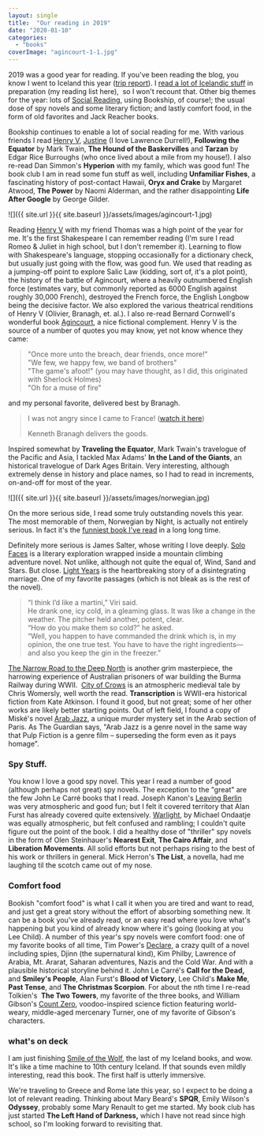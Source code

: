 ```yaml
---
layout: single
title:  "Our reading in 2019"
date: "2020-01-10"
categories: 
  - "books"
coverImage: "agincourt-1-1.jpg"
---
```


2019 was a good year for reading. If you've been reading the blog, you know I went to Iceland this year ([trip report](http://www.viking2917.com/travels-in-iceland/)). I [read a lot of Icelandic stuff](http://www.viking2917.com/reading-my-way-to-iceland/) in preparation (my reading list here),  so I won't recount that. Other big themes for the year: lots of [Social Reading](https://www.bookshipapp.com), using Bookship, of course!; the usual dose of spy novels and some literary fiction; and lastly comfort food, in the form of old favorites and Jack Reacher books. 

Bookship continues to enable a lot of social reading for me. With various friends I read [Henry V](https://www.thehawaiiproject.com/book/Henry-V--by--William-Shakespeare--63482), [Justine](https://www.thehawaiiproject.com/book/Justine-(Alexandria)--by--Lawrence-Durrell--133159) (I love Lawrence Durrell!), **Following the Equator** by Mark Twain, **The Hound of the Baskervilles** and **Tarzan** by Edgar Rice Burroughs (who once lived about a mile from my house!). I also re-read Dan Simmon's **Hyperion** with my family, which was good fun! The book club I am in read some fun stuff as well, including **Unfamiliar Fishes**, a fascinating history of post-contact Hawaii, **Oryx and Crake** by Margaret Atwood, **The Power** by Naomi Alderman, and the rather disappointing **Life After Google** by George Gilder. 

![]({{ site.url }}{{ site.baseurl }}/assets/images/agincourt-1.jpg)

Reading [Henry V](https://www.thehawaiiproject.com/book/Henry-V--by--William-Shakespeare--63482) with my friend Thomas was a high point of the year for me. It's the first Shakespeare I can remember reading (I'm sure I read Romeo & Juliet in high school, but I don't remember it). Learning to flow with Shakespeare's language, stopping occasionally for a dictionary check, but usually just going with the flow, was good fun. We used that reading as a jumping-off point to explore Salic Law (kidding, sort of, it's a plot point), the history of the battle of Agincourt, where a heavily outnumbered English force (estimates vary, but commonly reported as 6000 English against roughly 30,000 French), destroyed the French force, the English Longbow being the decisive factor. We also explored the various theatrical renditions of Henry V (Olivier, Branagh, et. al.). I also re-read Bernard Cornwell's wonderful book [Agincourt](https://www.thehawaiiproject.com/book/Agincourt--by--Bernard-Cornwell--5683), a nice fictional complement. Henry V is the source of a number of quotes you may know, yet not know whence they came: 

> "Once more unto the breach, dear friends, once more!"  
> "We few, we happy few, we band of brothers"  
> "The game's afoot!" (you may have thought, as I did, this originated with Sherlock Holmes)  
> "Oh for a muse of fire"

and my personal favorite, delivered best by Branagh. 

> I was not angry since I came to France! ([watch it here](https://youtu.be/eqC9wr776KM?t=54))
> 
> Kenneth Branagh delivers the goods.

Inspired somewhat by **Traveling the Equator**, Mark Twain's travelogue of the Pacific and Asia, I tackled Max Adams' **In the Land of the Giants**, an historical travelogue of Dark Ages Britain. Very interesting, although extremely dense in history and place names, so I had to read in increments, on-and-off for most of the year. 

![]({{ site.url }}{{ site.baseurl }}/assets/images/norwegian.jpg)

On the more serious side, I read some truly outstanding novels this year. The most memorable of them, Norwegian by Night, is actually not entirely serious. In fact it's the [funniest book I've read](https://www.librarything.com/work/12942547/reviews/169207225) in a long long time.

Definitely more serious is James Salter, whose writing I love deeply. [Solo Faces](https://www.thehawaiiproject.com/book/Solo-Faces-A-Novel--by--James-Salter--26125) is a literary exploration wrapped inside a mountain climbing adventure novel. Not unlike, although not quite the equal of, Wind, Sand and Stars. But close. [Light Years](https://www.thehawaiiproject.com/book/Light-Years-(Vintage-International)--by--James-Salter--26124) is the heartbreaking story of a disintegrating marriage. One of my favorite passages (which is not bleak as is the rest of the novel).

> “I think I’d like a martini,” Viri said.  
> He drank one, icy cold, in a gleaming glass. It was like a change in the weather. The pitcher held another, potent, clear.  
> “How do you make them so cold?” he asked.  
> “Well, you happen to have commanded the drink which is, in my opinion, the one true test. You have to have the right ingredients— and also you keep the gin in the freezer.”

[The Narrow Road to the Deep North](https://www.thehawaiiproject.com/book/The-Narrow-Road-to-the-Deep-North--by--Richard-Flanagan--50657) is another grim masterpiece, the harrowing experience of Australian prisoners of war building the Burma Railway during WWII.  [City of Crows](https://www.thehawaiiproject.com/book/City-of-Crows--by--Chris-Womersley--405651) is an atmospheric medieval tale by Chris Womersly, well worth the read. **Transcription** is WWII-era historical fiction from Kate Atkinson. I found it good, but not great; some of her other works are likely better starting points. Out of left field, I found a copy of Miské's novel [Arab Jazz](https://images-na.ssl-images-amazon.com/images/I/513Q-1tME8L.jpg), a unique murder mystery set in the Arab section of Paris. As The Guardian says, "Arab Jazz is a genre novel in the same way that Pulp Fiction is a genre film – superseding the form even as it pays homage". 

### Spy Stuff. 

You know I love a good spy novel. This year I read a number of good (although perhaps not great) spy novels. The exception to the "great" are the few John Le Carré books that I read. Joseph Kanon's [Leaving Berlin](https://www.thehawaiiproject.com/book/Leaving-Berlin-A-Novel--by--Joseph-Kanon--120460) was very atmospheric and good fun; but I felt it covered territory that Alan Furst has already covered quite extensively. [Warlight](https://www.thehawaiiproject.com/book/Warlight-A-novel--by--Michael-Ondaatje--356462), by Michael Ondaatje was equally atmospheric, but felt confused and rambling; I couldn't quite figure out the point of the book. I did a healthy dose of "thriller" spy novels in the form of Olen Steinhauer's **Nearest Exit**, **The Cairo Affair**, and **Liberation Movements**. All solid efforts but not perhaps rising to the best of his work or thrillers in general. Mick Herron's **The List**, a novella, had me laughing til the scotch came out of my nose. 

### Comfort food

Bookish "comfort food" is what I call it when you are tired and want to read, and just get a great story without the effort of absorbing something new. It can be a book you've already read, or an easy read where you love what's happening but you kind of already know where it's going (looking at you Lee Child). A number of this year's spy novels were comfort food: one of my favorite books of all time, Tim Power's [Declare](https://www.thehawaiiproject.com/book/Declare--by--Tim-Powers--60146), a crazy quilt of a novel including spies, Djinn (the supernatural kind), Kim Philby, Lawrence of Arabia, Mt. Ararat, Saharan adventures, Nazis and the Cold War. And with a plausible historical storyline behind it. John Le Carré's **Call for the Dead,** and **Smiley's People**, Alan Furst's **Blood of Victory**, Lee Child's **Make Me**, **Past Tense**, and **The Christmas Scorpion**. For about the nth time I re-read Tolkien's  **The Two Towers**, my favorite of the three books, and William Gibson's [Count Zero](https://www.thehawaiiproject.com/book/Count-Zero--by--William-Gibson--101643), voodoo-inspired science fiction featuring world-weary, middle-aged mercenary Turner, one of my favorite of Gibson's characters. 

### what's on deck

I am just finishing [Smile of the Wolf](http://www.viking2917.com/smile-of-the-wolf-review), the last of my Iceland books, and wow. It's like a time machine to 10th century Iceland. If that sounds even mildly interesting, read this book. The first half is utterly immersive. 

We're traveling to Greece and Rome late this year, so I expect to be doing a lot of relevant reading. Thinking about Mary Beard's **SPQR**, Emily Wilson's **Odyssey**, probably some Mary Renault to get me started. My book club has just started **The Left Hand of Darkness,** which I have not read since high school, so I'm looking forward to revisiting that.
